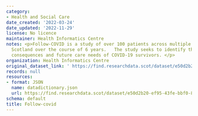 ```yaml
---
category:
- Health and Social Care
date_created: '2022-03-24'
date_updated: '2022-11-29'
license: No licence
maintainer: Health Informatics Centre
notes: <p>Follow-COVID is a study of over 100 patients across multiple regions within
  Scotland over the course of 6 years.   The study seeks to identify the long term
  consequences and future care needs of COVID-19 survivors. </p>
organization: Health Informatics Centre
original_dataset_link: ' https://find.researchdata.scot/dataset/e50d2b20-ef95-43fe-bbf0-83224d88e480'
records: null
resources:
- format: JSON
  name: datadictionary.json
  url: https://find.researchdata.scot/dataset/e50d2b20-ef95-43fe-bbf0-83224d88e480/resource/e50d2b20-ef95-43fe-bbf0-83224d88e480/download/datadictionary.json
schema: default
title: Follow-covid
---
```

